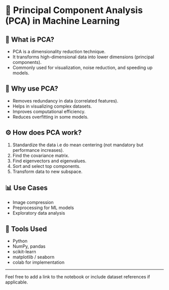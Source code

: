 # 🧠 Principal Component Analysis (PCA) in Machine Learning

## 📌 What is PCA?
- PCA is a dimensionality reduction technique.
- It transforms high-dimensional data into lower dimensions (principal components).
- Commonly used for visualization, noise reduction, and speeding up models.

## 🤔 Why use PCA?
- Removes redundancy in data (correlated features).
- Helps in visualizing complex datasets.
- Improves computational efficiency.
- Reduces overfitting in some models.

## ⚙️ How does PCA work?
1. Standardize the data i.e do mean centering (not mandatory but performance increases).
2. Find the covariance matrix.
3. Find eigenvectors and eigenvalues.
4. Sort and select top components.
5. Transform data to new subspace.

## 📊 Use Cases
- Image compression
- Preprocessing for ML models
- Exploratory data analysis

## 🚀 Tools Used
- Python
- NumPy, pandas
- scikit-learn
- matplotlib / seaborn
- colab for implementation



---

Feel free to add a link to the notebook or include dataset references if applicable.
